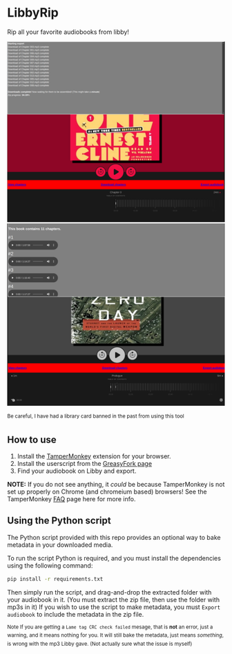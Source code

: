 # LibbyRip

Rip all your favorite audiobooks from libby!

![Exporting audiobook](imgs/export.png)
![Showing chapters](imgs/chapters.png)

<sup>Be careful, I have had a library card banned in the past from using this tool </sup>

## How to use

1. Install the [TamperMonkey](https://www.tampermonkey.net/) extension for your browser.
2. Install the userscript from the [GreasyFork page](https://greasyfork.org/en/scripts/498782-libregrab)
3. Find your audiobook on Libby and export.

**NOTE:** If you do not see anything, it _could_ be because TamperMonkey is not set up properly on Chrome (and chromeium based) browsers! See the TamperMonkey [FAQ](https://www.tampermonkey.net/faq.php#Q209) page here for more info.
 
## Using the Python script

The Python script provided with this repo provides an optional way to bake metadata in your downloaded media.

To run the script Python is required, and you must install the dependencies using the following command:
```bash
pip install -r requirements.txt
```
Then simply run the script, and drag-and-drop the extracted folder with your audiobook in it. (You must extract the zip file, then use the folder with mp3s in it)
If you wish to use the script to make metadata, you must `Export audiobook` to include the metadata in the zip file.

<sup>Note If you are getting a `Lame tag CRC check failed` mesage, that is **not** an error, just a warning, and it means nothing for you. It will still bake the metadata, just means _something_, is wrong with the mp3 Libby gave. (Not actually sure what the issue is myself)</sup>
